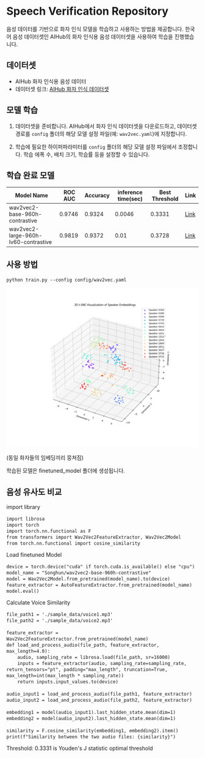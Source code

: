 # Speech Verification Repository

음성 데이터를 기반으로 화자 인식 모델을 학습하고 사용하는 방법을 제공합니다. 한국어 음성 데이터셋인 AIHub의 화자 인식용 음성 데이터셋을 사용하여 학습을 진행했습니다.

## 데이터셋

- AIHub 화자 인식용 음성 데이터
- 데이터셋 링크: [AIHub 화자 인식 데이터셋](https://aihub.or.kr/aihubdata/data/view.do?currMenu=&topMenu=&aihubDataSe=data&dataSetSn=537)


## 모델 학습

1. 데이터셋을 준비합니다. AIHub에서 화자 인식 데이터셋을 다운로드하고, 데이터셋 경로를 `config` 폴더의 해당 모델 설정 파일(예: `wav2vec.yaml`)에 지정합니다.

2. 학습에 필요한 하이퍼파라미터를 `config` 폴더의 해당 모델 설정 파일에서 조정합니다. 학습 에폭 수, 배치 크기, 학습률 등을 설정할 수 있습니다.

## 학습 완료 모델

| Model Name | ROC AUC | Accuracy | inference time(sec) | Best Threshold | Link |
|------------|---------|----------|---------------------|----------------|------|
| wav2vec2-base-960h-contrastive | 0.9746 | 0.9324 | 0.0046 | 0.3331 | [Link](https://huggingface.co/Songhun/wav2vec2-base-960h-contrastive) |
| wav2vec2-large-960h-lv60-contrastive | 0.9819 | 0.9372 | 0.01 | 0.3728 | [Link](https://huggingface.co/Songhun/wav2vec2-large-960h-lv60-contrastive) |


## 사용 방법

```shell
python train.py --config config/wav2vec.yaml
```

<p align="center">
  <img src="./images/tsne_3d_visualization_show_result.png" alt="Result Visualization Image" width="500">
</p>

(동일 화자들의 임베딩끼리 뭉쳐짐)

학습된 모델은 finetuned_model 폴더에 생성됩니다.

## 음성 유사도 비교
import library
```shell
import librosa
import torch
import torch.nn.functional as F
from transformers import Wav2Vec2FeatureExtractor, Wav2Vec2Model
from torch.nn.functional import cosine_similarity
```

Load finetuned Model
```shell
device = torch.device("cuda" if torch.cuda.is_available() else "cpu")
model_name = "Songhun/wav2vec2-base-960h-contrastive"
model = Wav2Vec2Model.from_pretrained(model_name).to(device)
feature_extractor = AutoFeatureExtractor.from_pretrained(model_name)
model.eval()
```

Calculate Voice Similarity
```shell
file_path1 = './sample_data/voice1.mp3'
file_path2 = './sample_data/voice2.mp3'

feature_extractor = Wav2Vec2FeatureExtractor.from_pretrained(model_name)
def load_and_process_audio(file_path, feature_extractor, max_length=4.0):
    audio, sampling_rate = librosa.load(file_path, sr=16000)
    inputs = feature_extractor(audio, sampling_rate=sampling_rate, return_tensors="pt", padding="max_length", truncation=True, max_length=int(max_length * sampling_rate))
    return inputs.input_values.to(device)

audio_input1 = load_and_process_audio(file_path1, feature_extractor)
audio_input2 = load_and_process_audio(file_path2, feature_extractor)

embedding1 = model(audio_input1).last_hidden_state.mean(dim=1)
embedding2 = model(audio_input2).last_hidden_state.mean(dim=1)

similarity = F.cosine_similarity(embedding1, embedding2).item()
print(f"Similarity between the two audio files: {similarity}")
```

Threshold: 0.3331 is Youden's J statistic optimal threshold